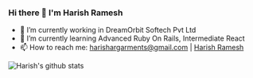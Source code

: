 ### Hi there 👋 I'm Harish Ramesh

- 🔭 I’m currently working in DreamOrbit Softech Pvt Ltd
- 🌱 I’m currently learning Advanced Ruby On Rails, Intermediate React
- 📫 How to reach me: harishargarments@gmail.com | [Harish Ramesh](https://www.linkedin.com/in/harishramesh)

![Harish's github stats](https://github-readme-stats.vercel.app/api?username=HarishR-amesh&show_icons=true&theme=gradient)
